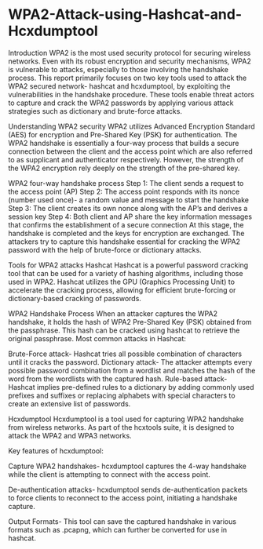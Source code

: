 # WPA2-Attack-using-Hashcat-and-Hcxdumptool
Introduction
WPA2 is the most used security protocol for securing wireless networks. Even with its robust encryption and security mechanisms, WPA2 is vulnerable to attacks, especially to those involving the handshake process. This report primarily focuses on two key tools used to attack the WPA2 secured network- hashcat and hcxdumptool, by exploiting the vulnerabilities in the handshake procedure. These tools enable threat actors to capture and crack the WPA2 passwords by applying various attack strategies such as dictionary and brute-force attacks.

Understanding WPA2 security
WPA2 utilizes Advanced Encryption Standard (AES) for encryption and Pre-Shared Key (PSK) for authentication. The WPA2 handshake is essentially a four-way process that builds a secure connection between the client and the access point which are also referred to as supplicant and authenticator respectively. However, the strength of the WPA2 encryption rely deeply on the strength of the pre-shared key.

WPA2 four-way handshake process
Step 1: The client sends a request to the access point (AP)
Step 2: The access point responds with its nonce (number used once)- a random value and message to start the handshake
Step 3: The client creates its own nonce along with the AP’s and derives a session key
Step 4: Both client and AP share the key information messages that confirms the establishment of a secure connection
At this stage, the handshake is completed and the keys for encryption are exchanged. The attackers try to capture this handshake essential for cracking the WPA2 password with the help of brute-force or dictionary attacks.



Tools for WPA2 attacks
Hashcat 
Hashcat is a powerful password cracking tool that can be used for a variety of hashing algorithms, including those used in WPA2. Hashcat utilizes the GPU (Graphics Processing Unit) to accelerate the cracking process, allowing for efficient brute-forcing or dictionary-based cracking of passwords.

WPA2 Handshake Process
When an attacker captures the WPA2 handshake, it holds the hash of WPA2 Pre-Shared Key (PSK) obtained from the passphrase. This hash can be cracked using hashcat to retrieve the original passphrase.
Most common attacks in Hashcat:

Brute-Force attack- Hashcat tries all possible combination of characters until it cracks the password.
Dictionary attack- The attacker attempts every possible password combination from a wordlist and matches the hash of the word from the wordlists with the captured hash.
Rule-based attack- Hashcat implies pre-defined rules to a dictionary by adding commonly used prefixes and suffixes or replacing alphabets with special characters to create an extensive list of passwords.

Hcxdumptool
Hcxdumptool is a tool used for capturing WPA2 handshake from wireless networks. As part of the hcxtools suite, it is designed to attack the WPA2 and WPA3 networks.

Key features of hcxdumptool:

Capture WPA2 handshakes- hcxdumptool captures the 4-way handshake while the client is attempting to connect with the access point.
 
De-authentication attacks- hcxdumptool sends de-authentication packets to force clients to reconnect to the access point, initiating a handshake capture.
 
Output Formats- This tool can save the captured handshake in various formats such as .pcapng, which can further be converted for use in hashcat. 

